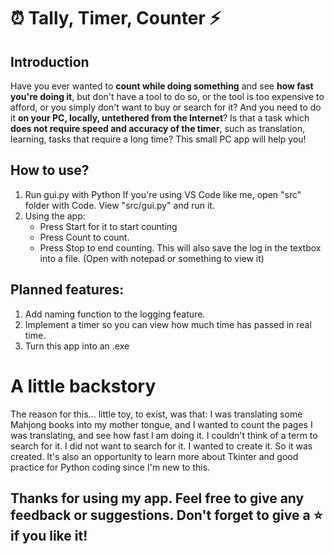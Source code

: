 # ⏰ Tally, Timer, Counter ⚡

## Introduction
Have you ever wanted to **count while doing something** and see **how fast you're doing it**, but don't have a tool to do so, or the tool is too expensive to afford, or you simply don't want to buy or search for it?
And you need to do it **on your PC, locally, untethered from the Internet**?
Is that a task which **does not require speed and accuracy of the timer**, such as translation, learning, tasks that require a long time?
This small PC app will help you!

## How to use?
1. Run gui.py with Python
    If you're using VS Code like me, open "src" folder with Code. View "src/gui.py" and run it.
2. Using the app:
    - Press Start for it to start counting
    - Press Count to count.
    - Press Stop to end counting. This will also save the log in the textbox into a file. (Open with notepad or something to view it)

## Planned features:
1. Add naming function to the logging feature.
2. Implement a timer so you can view how much time has passed in real time.
3. Turn this app into an .exe

# A little backstory
The reason for this... little toy, to exist, was that:
I was translating some Mahjong books into my mother tongue, and I wanted to count the pages I was translating, and see how fast I am doing it.
I couldn't think of a term to search for it. I did not want to search for it.
I wanted to create it. So it was created.
It's also an opportunity to learn more about Tkinter and good practice for Python coding since I'm new to this.

## Thanks for using my app. Feel free to give any feedback or suggestions. Don't forget to give a ⭐ if you like it! 